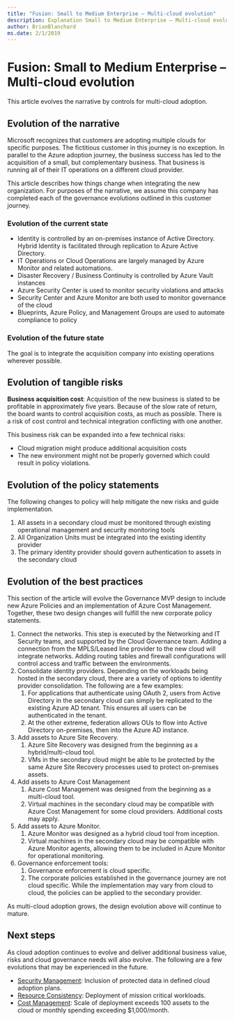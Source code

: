```yaml
---
title: "Fusion: Small to Medium Enterprise – Multi-cloud evolution"
description: Explanation Small to Medium Enterprise – Multi-cloud evolution
author: BrianBlanchard
ms.date: 2/1/2019
---
```


# Fusion: Small to Medium Enterprise – Multi-cloud evolution

This article evolves the narrative by controls for multi-cloud adoption.

## Evolution of the narrative

Microsoft recognizes that customers are adopting multiple clouds for specific purposes. The fictitious customer in this journey is no exception. In parallel to the Azure adoption journey, the business success has led to the acquisition of a small, but complementary business. That business is running all of their IT operations on a different cloud provider.

This article describes how things change when integrating the new organization. For purposes of the narrative, we assume this company has completed each of the governance evolutions outlined in this customer journey.

### Evolution of the current state

- Identity is controlled by an on-premises instance of Active Directory. Hybrid Identity is facilitated through replication to Azure Active Directory. 
- IT Operations or Cloud Operations are largely managed by Azure Monitor and related automations.
- Disaster Recovery / Business Continuity is controlled by Azure Vault instances
- Azure Security Center is used to monitor security violations and attacks
- Security Center and Azure Monitor are both used to monitor governance of the cloud
- Blueprints, Azure Policy, and Management Groups are used to automate compliance to policy

### Evolution of the future state

The goal is to integrate the acquisition company into existing operations wherever possible.

## Evolution of tangible risks

**Business acquisition cost**: Acquisition of the new business is slated to be profitable in approximately five years. Because of the slow rate of return, the board wants to control acquisition costs, as much as possible. There is a risk of cost control and technical integration conflicting with one another.

This business risk can be expanded into a few technical risks:

- Cloud migration might produce additional acquisition costs
- The new environment might not be properly governed which could result in policy violations.

## Evolution of the policy statements

The following changes to policy will help mitigate the new risks and guide implementation.

1. All assets in a secondary cloud must be monitored through existing operational management and security monitoring tools
2. All Organization Units must be integrated into the existing identity provider
3. The primary identity provider should govern authentication to assets in the secondary cloud

## Evolution of the best practices

This section of the article will evolve the Governance MVP design to include new Azure Policies and an implementation of Azure Cost Management. Together, these two design changes will fulfill the new corporate policy statements.

1. Connect the networks. This step is executed by the Networking and IT Security teams, and supported by the Cloud Governance team. Adding a connection from the MPLS/Leased line provider to the new cloud will integrate networks. Adding routing tables and firewall configurations will control access and traffic between the environments. 
2. Consolidate identity providers. Depending on the workloads being hosted in the secondary cloud, there are a variety of options to identity provider consolidation. The following are a few examples:
    1. For applications that authenticate using OAuth 2, users from Active Directory in the secondary cloud can simply be replicated to the existing Azure AD tenant. This ensures all users can be authenticated in the tenant.
    2. At the other extreme, federation allows OUs to flow into Active Directory on-premises, then into the Azure AD instance.
3. Add assets to Azure Site Recovery.
    1. Azure Site Recovery was designed from the beginning as a hybrid/multi-cloud tool.
    2. VMs in the secondary cloud might be able to be protected by the same Azure Site Recovery processes used to protect on-premises assets.
4. Add assets to Azure Cost Management
    1. Azure Cost Management was designed from the beginning as a multi-cloud tool.
    2. Virtual machines in the secondary cloud may be compatible with Azure Cost Management for some cloud providers. Additional costs may apply.
5. Add assets to Azure Monitor.
    1. Azure Monitor was designed as a hybrid cloud tool from inception.
    2. Virtual machines in the secondary cloud may be compatible with Azure Monitor agents, allowing them to be included in Azure Monitor for operational monitoring.
6. Governance enforcement tools:
    1. Governance enforcement is cloud specific.
    2. The corporate policies established in the governance journey are not cloud specific. While the implementation may vary from cloud to cloud, the policies can be applied to the secondary provider.

As multi-cloud adoption grows, the design evolution above will continue to mature. 

## Next steps

As cloud adoption continues to evolve and deliver additional business value, risks and cloud governance needs will also evolve. The following are a few evolutions that may be experienced in the future.

- [Security Management](./protected-data.md): Inclusion of protected data in defined cloud adoption plans.
- [Resource Consistency](./mission-critical.md): Deployment of mission critical workloads.
- [Cost Management](./cost-control.md): Scale of deployment exceeds 100 assets to the cloud or monthly spending exceeding $1,000/month.
